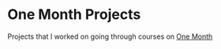 # One Month Projects

Projects that I worked on going through courses on [One Month](https://onemonth.com)
